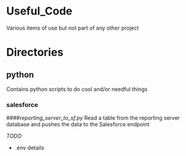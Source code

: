 # Useful_Code
Various items of use but not part of any other project

# Directories
## python
Contains python scripts to do cool and/or needful things

### salesforce
####_reporting_server_to_sf.py_
Read a table from the reporting server database and pushes the data to the Salesforce endpoint

*TODO*
- .env details


